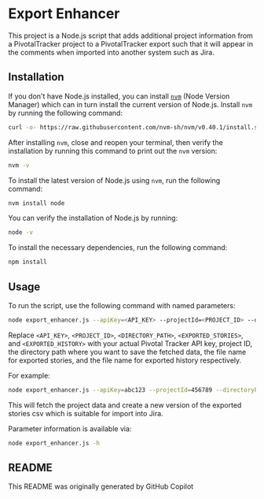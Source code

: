 # Export Enhancer

This project is a Node.js script that adds additional project information from a PivotalTracker project to a PivotalTracker export such that it will appear in the comments when imported into another system such as Jira.

## Installation

If you don't have Node.js installed, you can install [`nvm`](https://github.com/nvm-sh/nvm) (Node Version Manager) which can in turn install the current version of Node.js. Install `nvm` by running the following command:

```sh
curl -o- https://raw.githubusercontent.com/nvm-sh/nvm/v0.40.1/install.sh | bash
```

After installing `nvm`, close and reopen your terminal, then verify the installation by running this command to print out the `nvm` version:

```sh
nvm -v  
```

To install the latest version of Node.js using `nvm`, run the following command:

```sh
nvm install node
```

You can verify the installation of Node.js by running:

```sh
node -v
```

To install the necessary dependencies, run the following command:

```sh
npm install
```

## Usage
To run the script, use the following command with named parameters:

```sh
node export_enhancer.js --apiKey=<API_KEY> --projectId=<PROJECT_ID> --directoryPath=<DIRECTORY_PATH> --exportedStories=<EXPORTED_STORIES> --exportedHistory=<EXPORTED_HISTORY>
```

Replace `<API_KEY>`, `<PROJECT_ID>`, `<DIRECTORY_PATH>`, `<EXPORTED_STORIES>`, and `<EXPORTED_HISTORY>` with your actual Pivotal Tracker API key, project ID, the directory path where you want to save the fetched data, the file name for exported stories, and the file name for exported history respectively.

For example:

```sh
node export_enhancer.js --apiKey=abc123 --projectId=456789 --directoryPath=./data --exportedStories=stories.json --exportedHistory=history.json
```

This will fetch the project data and create a new version of the exported stories csv which is suitable for import into Jira.

Parameter information is available via:
```sh
node export_enhancer.js -h
```


## README
This README was originally generated by GitHub Copilot